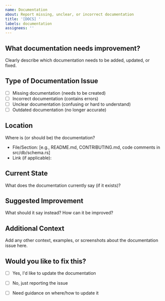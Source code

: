 ```yaml
---
name: Documentation
about: Report missing, unclear, or incorrect documentation
title: '[DOCS] '
labels: documentation
assignees: ''
---
```


## What documentation needs improvement?
Clearly describe which documentation needs to be added, updated, or fixed.

## Type of Documentation Issue
- [ ] Missing documentation (needs to be created)
- [ ] Incorrect documentation (contains errors)
- [ ] Unclear documentation (confusing or hard to understand)
- [ ] Outdated documentation (no longer accurate)

## Location
Where is (or should be) the documentation?
- File/Section: [e.g., README.md, CONTRIBUTING.md, code comments in src/db/schema.rs]
- Link (if applicable): 

## Current State
What does the documentation currently say (if it exists)?

## Suggested Improvement
What should it say instead? How can it be improved?

## Additional Context
Add any other context, examples, or screenshots about the documentation issue here.

## Would you like to fix this?
- [ ] Yes, I'd like to update the documentation
- [ ] No, just reporting the issue
- [ ] Need guidance on where/how to update it

